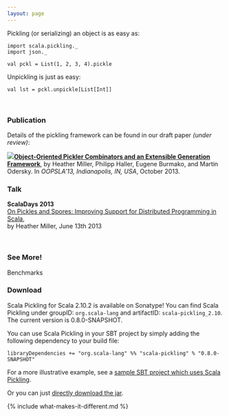 ```yaml
---
layout: page
---
```


Pickling (or serializing) an object is as easy as:

    import scala.pickling._
    import json._

    val pckl = List(1, 2, 3, 4).pickle

Unpickling is just as easy:

    val lst = pckl.unpickle[List[Int]]

</br>

### Publication

Details of the pickling framework can be found in our draft paper *(under review)*:

<span class="paper">
<span class="icon-wrap"><a href="http://lampwww.epfl.ch/~hmiller/files/oopsla-pickling.pdf"><img class="pdf-icon" src="{{ site.baseurl }}/resources/img/pdf-icon.png"/></a></span><strong><a href="http://lampwww.epfl.ch/~hmiller/files/oopsla-pickling.pdf">Object-Oriented Pickler Combinators and an Extensible Generation Framework</a></strong>, by Heather Miller, Philipp Haller, Eugene Burmako, and Martin Odersky. In <em>OOPSLA'13, Indianapolis, IN, USA</em>, October 2013.
</span>

### Talk

**ScalaDays 2013**<br/>
[On Pickles and Spores: Improving Support for Distributed Programming in Scala](https://speakerdeck.com/heathermiller/on-pickles-and-spores-improving-support-for-distributed-programming-in-scala), <br/>by Heather Miller, June 13th 2013

<br/>

### See More!

<!-- Handle subtypes,

    import scala.pickling._
    import json._

    class Person(name: String, age: Int)
    case class Employee(name: String, age: Int, position: String) extends Person(name, age)

    val e = Employee("Joe", 32, "Analyst")
    val pckl = e.pickle
    val e2 = pckl.unpickle[Person] // e2 has type Employee
 -->

<div id="box-wrapper">
<!--   <div id="overview-box">
    Overview
    <a href="{{ site.baseurl }}/overview"><span></span></a>
  </div> -->

  <div id="benchmarks-box">
    Benchmarks
    <a href="{{ site.baseurl }}/benchmarks"><span></span></a>
  </div>

  <!-- <div id="appendix-box">
    Examples
    <a href="{{ site.baseurl }}/examples"><span></span></a>
  </div> -->
</div>

### Download

Scala Pickling for Scala 2.10.2 is available on Sonatype! You can find Scala Pickling under groupID: `org.scala-lang` and artifactID: `scala-pickling_2.10`. The current version is 0.8.0-SNAPSHOT.

You can use Scala Pickling in your SBT project by simply adding the following dependency to your build file:

    libraryDependencies += "org.scala-lang" %% "scala-pickling" % "0.8.0-SNAPSHOT"

For a more illustrative example, see a [sample SBT project which uses Scala Pickling](https://github.com/xeno-by/sbt-example-pickling).

Or you can just [directly download the jar](https://oss.sonatype.org/service/local/artifact/maven/redirect?r=snapshots&g=org.scala-lang&a=scala-pickling_2.10&v=0.8.0-SNAPSHOT&e=jar).


{% include what-makes-it-different.md %}